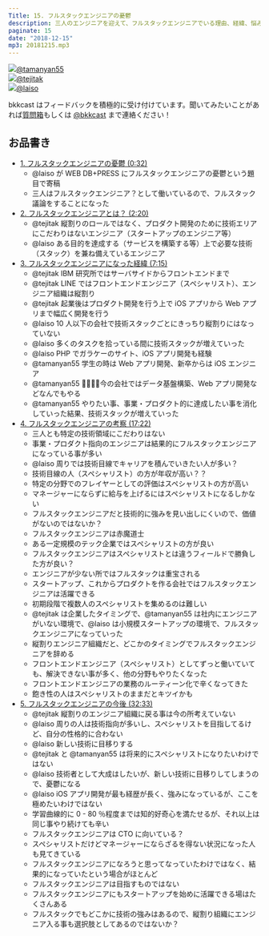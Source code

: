 ```yaml
---
Title: 15. フルスタックエンジニアの憂鬱
description: 三人のエンジニアを迎えて、フルスタックエンジニアでいる理由、経緯、悩み等について話し合いました。スペシャリストと対極にいるフルスタックエンジニアはどのような場所で活躍すべきなのか？フルスタックのままでいるべきなのか？などがテーマになっています。
paginate: 15
date: "2018-12-15"
mp3: 20181215.mp3
---
```


<div class="presenter-container">
  <div class="presenter-item">
    <a href="https://twitter.com/tamanyan55" target="_blank"><img class="icon" src="https://pbs.twimg.com/profile_images/1089693847423135744/1vQXaEsT_400x400.jpg"><span>@tamanyan55</span></a>
  </div>
  <div class="presenter-item">
    <a href="https://twitter.com/tejitak" target="_blank"><img class="icon" src="https://pbs.twimg.com/profile_images/962982531938246656/wGmx7qIC_400x400.jpg"><span>@tejitak</span></a>
  </div>
  <div class="presenter-item">
    <a href="https://twitter.com/laiso" target="_blank"><img class="icon" src="https://pbs.twimg.com/profile_images/1453556212/profile_img.png.128.1291829485_reasonably_small_400x400.png"><span>@laiso</span></a>
  </div>
</div>

bkkcast はフィードバックを積極的に受け付けています。聞いてみたいことがあれば<a class="notice" href="https://peing.net/ja/bkkcast" target="_blank">質問箱</a>もしくは <a class="notice" href="https://twitter.com/bkkcast" target="_blank">@bkkcast</a> まで連絡ください！

## お品書き

- <a class="jump" href="#32">1. フルスタックエンジニアの憂鬱 (0:32)</a>
  - @laiso が WEB DB+PRESS にフルスタックエンジニアの憂鬱という題目で寄稿
  - 三人はフルスタックエンジニア？として働いているので、フルスタック議論をすることになった
- <a class="jump" href="#140">2. フルスタックエンジニアとは？ (2:20)</a>
  - @tejitak 縦割りのロールではなく、プロダクト開発のために技術エリアにこだわりはないエンジニア（スタートアップのエンジニア等）
  - @laiso ある目的を達成する（サービスを構築する等）上で必要な技術（スタック）を兼ね備えているエンジニア
- <a class="jump" href="#435">3. フルスタックエンジニアになった経緯 (7:15)</a>
  - @tejitak IBM 研究所ではサーバサイドからフロントエンドまで
  - @tejitak LINE ではフロントエンドエンジニア（スペシャリスト）、エンジニア組織は縦割り
  - @tejitak 起業後はプロダクト開発を行う上で iOS アプリから Web アプリまで幅広く開発を行う
  - @laiso 10 人以下の会社で技術スタックごとにきっちり縦割りにはなっていない
  - @laiso 多くのタスクを拾っている間に技術スタックが増えていった
  - @laiso PHP でガラケーのサイト、iOS アプリ開発も経験
  - @tamanyan55 学生の時は Web アプリ開発、新卒からは iOS エンジニア
  - @tamanyan55 今の会社ではデータ基盤構築、Web アプリ開発などなんでもやる
  - @tamanyan55 やりたい事、事業・プロダクト的に達成したい事を消化していった結果、技術スタックが増えていった
- <a class="jump" href="#1042">4. フルスタックエンジニアの考察 (17:22)</a>
  - 三人とも特定の技術領域にこだわりはない
  - 事業・プロダクト指向のエンジニアは結果的にフルスタックエンジニアになっている事が多い
  - @laiso 周りでは技術目線でキャリアを積んでいきたい人が多い？
  - 技術目線の人（スペシャリスト）の方が年収が高い？？
  - 特定の分野でのフレイヤーとしての評価はスペシャリストの方が高い
  - マネージャーにならずに給与を上げるにはスペシャリストになるしかない
  - フルスタックエンジニアだと技術的に強みを見い出しにくいので、価値がないのではないか？
  - フルスタックエンジニアは赤魔道士
  - ある一定規模のテック企業ではスペシャリストの方が良い
  - フルスタックエンジニアはスペシャリストとは違うフィールドで勝負した方が良い？
  - エンジニアが少ない所ではフルスタックは重宝される
  - スタートアップ、これからプロダクトを作る会社ではフルスタックエンジニアは活躍できる
  - 初期段階で複数人のスペシャリストを集めるのは難しい
  - @tejitak は企業したタイミングで、@tamanyan55 は社内にエンジニアがいない環境で、@laiso は小規模スタートアップの環境で、フルスタックエンジニアになっていった
  - 縦割りエンジニア組織だと、どこかのタイミングでフルスタックエンジニアを辞める
  - フロントエンドエンジニア（スペシャリスト）としてずっと働いていても、解決できない事が多く、他の分野もやりたくなった
  - フロントエンドエンジニアの業務のルーティーン化で辛くなってきた
  - 飽き性の人はスペシャリストのままだとキツイかも
- <a class="jump" href="#1953">5. フルスタックエンジニアの今後 (32:33)</a>
  - @tejitak 縦割りのエンジニア組織に戻る事は今の所考えていない
  - @laiso 周りの人は技術指向が多いし、スペシャリストを目指してるけど、自分の性格的に合わない
  - @laiso 新しい技術に目移りする
  - @tejitak と @tamanyan55 は将来的にスペシャリストになりたいわけではない
  - @laiso 技術者として大成はしたいが、新しい技術に目移りしてしまうので、憂鬱になる
  - @laiso iOS アプリ開発が最も経歴が長く、強みになっているが、ここを極めたいわけではない
  - 学習曲線的に 0 - 80 ％程度までは知的好奇心を満たせるが、それ以上は同じ事やり続けても辛い
  - フルスタックエンジニアは CTO に向いている？
  - スペシャリストだけどマネージャーにならざるを得ない状況になった人も見てきている
  - フルスタックエンジニアになろうと思ってなっていたわけではなく、結果的になっていたという場合がほとんど
  - フルスタックエンジニアは目指すものではない
  - フルスタックエンジニアにもスタートアップを始めに活躍できる場はたくさんある
  - フルスタックでもどこかに技術の強みはあるので、縦割り組織にエンジニア入る事も選択肢としてあるのではないか？
